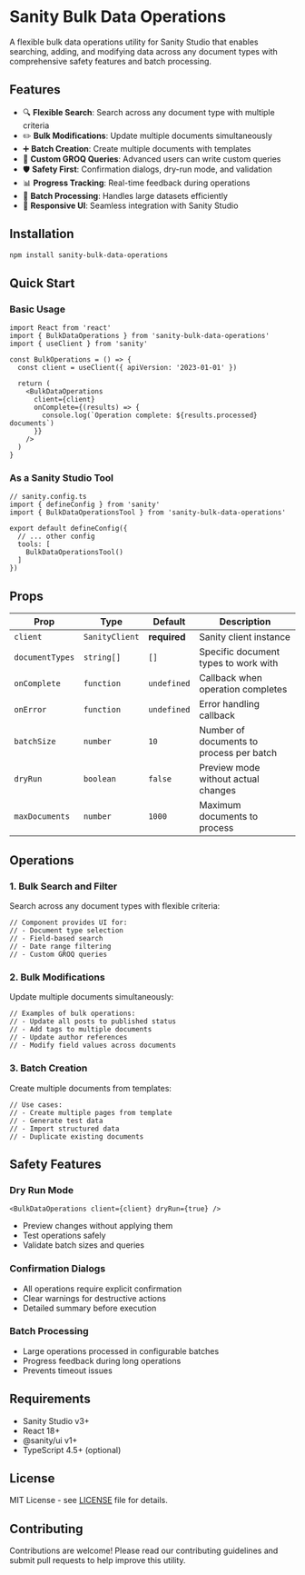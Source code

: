 # Sanity Bulk Data Operations

A flexible bulk data operations utility for Sanity Studio that enables searching, adding, and modifying data across any document types with comprehensive safety features and batch processing.

## Features

- 🔍 **Flexible Search**: Search across any document type with multiple criteria
- ✏️ **Bulk Modifications**: Update multiple documents simultaneously
- ➕ **Batch Creation**: Create multiple documents with templates
- 🎯 **Custom GROQ Queries**: Advanced users can write custom queries
- 🛡️ **Safety First**: Confirmation dialogs, dry-run mode, and validation
- 📊 **Progress Tracking**: Real-time feedback during operations
- 🔄 **Batch Processing**: Handles large datasets efficiently
- 📱 **Responsive UI**: Seamless integration with Sanity Studio

## Installation

```bash
npm install sanity-bulk-data-operations
```

## Quick Start

### Basic Usage

```tsx
import React from 'react'
import { BulkDataOperations } from 'sanity-bulk-data-operations'
import { useClient } from 'sanity'

const BulkOperations = () => {
  const client = useClient({ apiVersion: '2023-01-01' })

  return (
    <BulkDataOperations
      client={client}
      onComplete={(results) => {
        console.log(`Operation complete: ${results.processed} documents`)
      }}
    />
  )
}
```

### As a Sanity Studio Tool

```tsx
// sanity.config.ts
import { defineConfig } from 'sanity'
import { BulkDataOperationsTool } from 'sanity-bulk-data-operations'

export default defineConfig({
  // ... other config
  tools: [
    BulkDataOperationsTool()
  ]
})
```

## Props

| Prop | Type | Default | Description |
|------|------|---------|-------------|
| `client` | `SanityClient` | **required** | Sanity client instance |
| `documentTypes` | `string[]` | `[]` | Specific document types to work with |
| `onComplete` | `function` | `undefined` | Callback when operation completes |
| `onError` | `function` | `undefined` | Error handling callback |
| `batchSize` | `number` | `10` | Number of documents to process per batch |
| `dryRun` | `boolean` | `false` | Preview mode without actual changes |
| `maxDocuments` | `number` | `1000` | Maximum documents to process |

## Operations

### 1. Bulk Search and Filter

Search across any document types with flexible criteria:

```tsx
// Component provides UI for:
// - Document type selection
// - Field-based search
// - Date range filtering
// - Custom GROQ queries
```

### 2. Bulk Modifications

Update multiple documents simultaneously:

```tsx
// Examples of bulk operations:
// - Update all posts to published status
// - Add tags to multiple documents
// - Update author references
// - Modify field values across documents
```

### 3. Batch Creation

Create multiple documents from templates:

```tsx
// Use cases:
// - Create multiple pages from template
// - Generate test data
// - Import structured data
// - Duplicate existing documents
```

## Safety Features

### Dry Run Mode
```tsx
<BulkDataOperations client={client} dryRun={true} />
```
- Preview changes without applying them
- Test operations safely
- Validate batch sizes and queries

### Confirmation Dialogs
- All operations require explicit confirmation
- Clear warnings for destructive actions
- Detailed summary before execution

### Batch Processing
- Large operations processed in configurable batches
- Progress feedback during long operations
- Prevents timeout issues

## Requirements

- Sanity Studio v3+
- React 18+
- @sanity/ui v1+
- TypeScript 4.5+ (optional)

## License

MIT License - see [LICENSE](LICENSE) file for details.

## Contributing

Contributions are welcome! Please read our contributing guidelines and submit pull requests to help improve this utility.